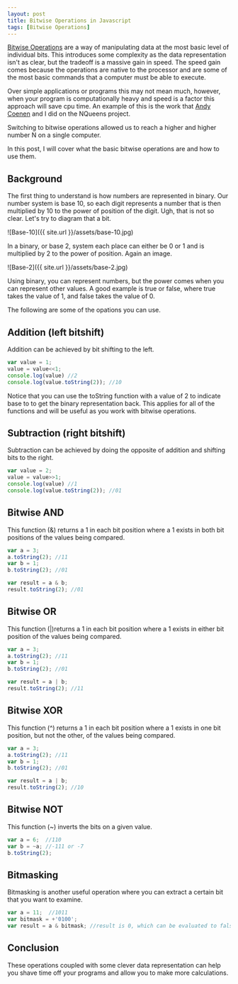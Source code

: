 ```yaml
---
layout: post
title: Bitwise Operations in Javascript
tags: [Bitwise Operations]
---
```


[Bitwise Operations](http://en.wikipedia.org/wiki/Bitwise_operation) are a way of manipulating data at the most basic level of individual bits.  This introduces some complexity as the data representation isn't as clear, but the tradeoff is a massive gain in speed.  The speed gain comes because the operations are native to the processor and are some of the most basic commands that a computer must be able to execute.  

Over simple applications or programs this may not mean much, however, when your program is computationally heavy and speed is a factor this approach will save cpu time.  An example of this is the work that [Andy Coenen](http://cannoneyed.github.io/) and I did on the NQueens project.  

Switching to bitwise operations allowed us to reach a higher and higher number N on a single computer.

In this post, I will cover what the basic bitwise operations are and how to use them.

<!--more-->

## Background

The first thing to understand is how numbers are represented in binary.  Our number system is base 10, so each digit represents a number that is then multiplied by 10 to the power of position of the digit.  Ugh, that is not so clear.  Let's try to diagram that a bit.

![Base-10]({{ site.url }}/assets/base-10.jpg)

In a binary, or base 2, system each place can either be 0 or 1 and is multiplied by 2 to the power of position.  Again an image.

![Base-2]({{ site.url }}/assets/base-2.jpg)

Using binary, you can represent numbers, but the power comes when you can represent other values.  A good example is true or false, where true takes the value of 1, and false takes the value of 0.  

The following are some of the opations you can use.

## Addition (left bitshift)

Addition can be achieved by bit shifting to the left.  

```javascript
var value = 1;
value = value<<1;
console.log(value) //2
console.log(value.toString(2)); //10

```

Notice that you can use the toString function with a value of 2 to indicate base to to get the binary representation back.  This applies for all of the functions and will be useful as you work with bitwise operations.  

## Subtraction (right bitshift)

Subtraction can be achieved by doing the opposite of addition and shifting bits to the right.  

```javascript
var value = 2;
value = value>>1;
console.log(value) //1
console.log(value.toString(2)); //01

```

## Bitwise AND

This function (&) returns a 1 in each bit position where a 1 exists in both bit positions of the values being compared.

```javascript
var a = 3;
a.toString(2); //11
var b = 1; 
b.toString(2); //01

var result = a & b; 
result.toString(2); //01
```

## Bitwise OR 

This function (|)returns a 1 in each bit position where a 1 exists in either bit position of the values being compared.

```javascript
var a = 3;
a.toString(2); //11
var b = 1; 
b.toString(2); //01

var result = a | b; 
result.toString(2); //11
```

## Bitwise XOR

This function (^) returns a 1 in each bit position where a 1 exists in one bit position, but not the other, of the values being compared.

```javascript
var a = 3;
a.toString(2); //11
var b = 1; 
b.toString(2); //01

var result = a | b; 
result.toString(2); //10
```

## Bitwise NOT

This function (~) inverts the bits on a given value.

```javascript
var a = 6;  //110
var b = ~a; //-111 or -7
b.toString(2); 
```

## Bitmasking

Bitmasking is another useful operation where you can extract a certain bit that you want to examine.

```javascript
var a = 11;  //1011
var bitmask = +'0100';
var result = a & bitmask; //result is 0, which can be evaluated to false in an if statement.
```

## Conclusion

These operations coupled with some clever data representation can help you shave time off your programs and allow you to make more calculations.



